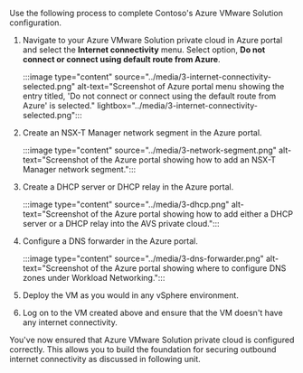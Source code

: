 ﻿Use the following process to complete Contoso's Azure VMware Solution configuration.

1. Navigate to your Azure VMware Solution private cloud in Azure portal and select the **Internet connectivity** menu. Select option, **Do not connect or connect using default route from Azure**.

   :::image type="content" source="../media/3-internet-connectivity-selected.png" alt-text="Screenshot of Azure portal menu showing the entry titled, 'Do not connect or connect using the default route from Azure' is selected." lightbox="../media/3-internet-connectivity-selected.png":::

1. Create an NSX-T Manager network segment in the Azure portal.

   :::image type="content" source="../media/3-network-segment.png" alt-text="Screenshot of the Azure portal showing how to add an NSX-T Manager network segment.":::

1. Create a DHCP server or DHCP relay in the Azure portal.

   :::image type="content" source="../media/3-dhcp.png" alt-text="Screenshot of the Azure portal showing how to add either a DHCP server or a DHCP relay into the AVS private cloud.":::

1. Configure a DNS forwarder in the Azure portal.

   :::image type="content" source="../media/3-dns-forwarder.png" alt-text="Screenshot of the Azure portal showing where to configure DNS zones under Workload Networking.":::

1. Deploy the VM as you would in any vSphere environment.
1. Log on to the VM created above and ensure that the VM doesn't have any internet connectivity.

You've now ensured that Azure VMware Solution private cloud is configured correctly. This allows you to build the foundation for securing outbound internet connectivity as discussed in following unit.
